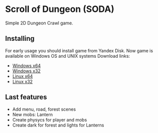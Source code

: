 # Scroll of Dungeon (SODA)
Simple 2D Dungeon Crawl game. 
## Installing
For early usage you should install game from Yandex Disk. Now game is available on Windows OS and UNIX systems
Download links:
- [Windows x64](https://disk.yandex.ru/d/7Iu6VTnffYwlLg)
- [Windows x32](https://disk.yandex.ru/d/5_nM5_LgKX84Uw)
- [Linux x64](https://disk.yandex.ru/d/SAy1QA360exz0g)
- [Linux x32](https://disk.yandex.ru/d/OeWCkFxIKShUdw)

##  Last features
- Add menu, road, forest scenes
- New mobs: Lantern
- Create physycs for player and mobs
- Create dark for forest and lights for Lanterns
